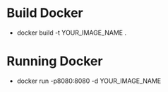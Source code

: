 # Build Docker

- docker build -t YOUR_IMAGE_NAME .

# Running Docker
- docker run -p8080:8080 -d YOUR_IMAGE_NAME